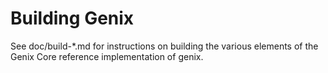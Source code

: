 Building Genix
=============

See doc/build-*.md for instructions on building the various
elements of the Genix Core reference implementation of genix.

